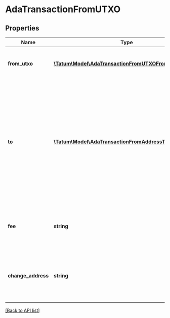 # AdaTransactionFromUTXO

## Properties

Name | Type | Description | Notes
------------ | ------------- | ------------- | -------------
**from_utxo** | [**\Tatum\Model\AdaTransactionFromUTXOFromUTXOInner[]**](AdaTransactionFromUTXOFromUTXOInner.md) | The array of transaction hashes, indexes of its UTXOs, and the private keys of the associated blockchain addresses |
**to** | [**\Tatum\Model\AdaTransactionFromAddressToInner[]**](AdaTransactionFromAddressToInner.md) | The array of blockchain addresses to send the assets to and the amounts that each address should receive (in ADA). The difference between the UTXOs calculated in the &lt;code&gt;fromUTXO&lt;/code&gt; section and the total amount to receive calculated in the &lt;code&gt;to&lt;/code&gt; section will be used as the gas fee. To explicitly specify the fee amount and the blockchain address where any extra funds remaining after covering the fee will be sent, set the &lt;code&gt;fee&lt;/code&gt; and &lt;code&gt;changeAddress&lt;/code&gt; parameters. |
**fee** | **string** | The fee to be paid for the transaction (in ADA); if you are using this parameter, you have to also use the &lt;code&gt;changeAddress&lt;/code&gt; parameter because these two parameters only work together. | [optional]
**change_address** | **string** | The blockchain address to send any extra assets remaning after covering the fee; if you are using this parameter, you have to also use the &lt;code&gt;fee&lt;/code&gt; parameter because these two parameters only work together. | [optional]

[[Back to API list]](../../README.md#api-endpoints)
